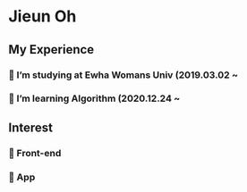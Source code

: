 # Jieun Oh

## My Experience
### 🌱 I’m studying at Ewha Womans Univ (2019.03.02 ~
### 🌱 I’m learning Algorithm (2020.12.24 ~


## Interest
### 🌱 Front-end
### 🌱 App

